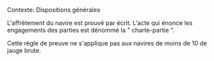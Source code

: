 Contexte: Dispositions générales

L'affrètement du navire est prouvé par écrit. L'acte qui énonce les engagements des parties est dénommé la " charte-partie ".

Cette règle de preuve ne s'applique pas aux navires de moins de 10 de jauge brute.